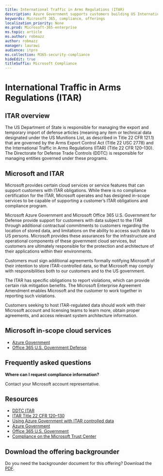 ```yaml
---
title: International Traffic in Arms Regulations (ITAR)
description: Azure Government supports customers building US International Traffic in Arms Regs-capable systems.
keywords: Microsoft 365, compliance, offerings
localization_priority: None
ms.prod: Microsoft-365-enterprise
ms.topic: article
ms.author: robmazz
author: robmazz
manager: laurawi
audience: itpro
ms.collection: M365-security-compliance
hideEdit: true
titleSuffix: Microsoft Compliance
---
```


# International Traffic in Arms Regulations (ITAR)

## ITAR overview

The US Department of State is responsible for managing the export and temporary import of defense articles (meaning any item or technical data designated under the US Munitions List, as described in Title 22 CFR 121.1) that are governed by the Arms Export Control Act (Title 22 USC 2778) and the International Traffic in Arms Regulations (ITAR) (Title 22 CFR 120–130). The Directorate for Defense Trade Controls (DDTC) is responsible for managing entities governed under these programs.

## Microsoft and ITAR

Microsoft provides certain cloud services or service features that can support customers with ITAR obligations. While there is no compliance certification for the ITAR, Microsoft operates and has designed in-scope services to be capable of supporting a customer’s ITAR obligations and compliance program.  
  
Microsoft Azure Government and Microsoft Office 365 U.S. Government for Defense provide support for customers with data subject to the ITAR through additional contractual commitments to customers regarding the location of stored data, and limitations on the ability to access such data to US persons. Microsoft provides these assurances for the infrastructure and operational components of these government cloud services, but customers are ultimately responsible for the protection and architecture of their applications within their environments.  
  
Customers must sign additional agreements formally notifying Microsoft of their intention to store ITAR-controlled data, so that Microsoft may comply with responsibilities both to our customers and to the US government.  
  
The ITAR has specific obligations to report violations, which can provide certain risk mitigation benefits. The Microsoft Enterprise Agreement Amendment enables Microsoft and the customer to work together in reporting such violations.  
  
Customers seeking to host ITAR-regulated data should work with their Microsoft account and licensing teams to learn more, obtain proper agreements, and access relevant system architecture information.

## Microsoft in-scope cloud services

- [Azure Government](https://aka.ms/AzureCompliance)
- [Office 365 U.S. Government Defense](https://go.microsoft.com/fwlink/p/?LinkID=2077751)

## Frequently asked questions

**Where can I request compliance information?**

Contact your Microsoft account representative.

## Resources

- [DDTC ITAR](https://www.pmddtc.state.gov/?id=ddtc_kb_article_page&sys_id=24d528fddbfc930044f9ff621f961987)
- [ITAR Title 22 CFR 120–130](https://aka.ms/itar)
- [Using Azure Government with ITAR controlled data](https://aka.ms/azure-itar-guide)
- [Azure Government](https://azure.microsoft.com/features/gov/)
- [Office 365 U.S. Government](https://products.office.com/government/office-365-web-services-for-government)
- [Compliance on the Microsoft Trust Center](https://www.microsoft.com/trust-center/compliance/compliance-overview)

## Download the offering backgrounder

Do you need the backgrounder document for this offering? Download the [PDF](https://download.microsoft.com/download/A/7/4/A74AFF71-6EAC-4CFD-A09B-51852E1A1200/ITAR-Compliance.pdf).
